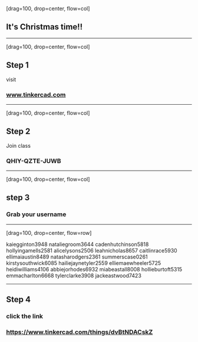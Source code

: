 [drag=100, drop=center, flow=col]

## It's Christmas time!!

---
[drag=100, drop=center, flow=col]
## Step 1

visit

### www.tinkercad.com

---
[drag=100, drop=center, flow=col]

## Step 2

Join class

### QHIY-QZTE-JUWB

---
[drag=100, drop=center, flow=col]
## step 3

### Grab your username

---
[drag=100, drop=center, flow=row]

kaiegginton3948
nataliegroom3644
cadenhutchinson5818
hollyingamells2581
alicelysons2506
leahnicholas8657
caitlinrace5930
ellimaiaustin8489
natasharodgers2361
summerscase0261
kirstysouthwick6085
hailiejaynetyler2559
elliemaewheeler5725
heidiwilliams4106
abbiejorhodes6932
miabeastall8008
hollieburtoft5315
emmacharlton6668
tylerclarke3908
jackeastwood7423


---

## Step 4

### click the link

### https://www.tinkercad.com/things/dvBtNDACskZ